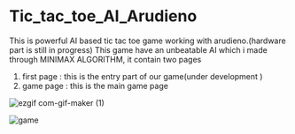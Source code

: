 # Tic_tac_toe_AI_Arudieno
This is powerful AI based tic tac toe game working with arudieno.(hardware part is still in progress)
This game have an unbeatable AI which i made through MINIMAX ALGORITHM, it contain two pages 
1) first page : this is the entry part of our game(under development )
2) game page : this is the main game page 



![ezgif com-gif-maker (1)](https://user-images.githubusercontent.com/71844334/107122976-ff3b0680-68c0-11eb-9426-8601fa624f18.gif)

![game](https://user-images.githubusercontent.com/71844334/107122361-56d77300-68bd-11eb-86fd-45ba44d2c2f1.png)



